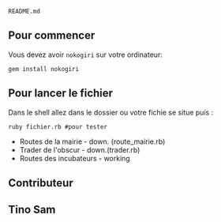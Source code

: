 `README.md`


## Pour commencer

Vous devez avoir  `nokogiri` sur votre ordinateur:

```shell
gem install nokogiri
```






## Pour lancer le fichier 

Dans le shell allez dans le dossier ou votre fichie se situe puis :

```shell
ruby fichier.rb #pour tester
```

- Routes de la mairie - down. (route_mairie.rb)
- Trader de l'obscur - down.(trader.rb)
- Routes des incubateurs - working

## Contributeur 
## Tino Sam
